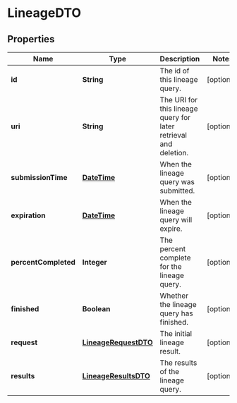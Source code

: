 
# LineageDTO

## Properties
Name | Type | Description | Notes
------------ | ------------- | ------------- | -------------
**id** | **String** | The id of this lineage query. |  [optional]
**uri** | **String** | The URI for this lineage query for later retrieval and deletion. |  [optional]
**submissionTime** | [**DateTime**](DateTime.md) | When the lineage query was submitted. |  [optional]
**expiration** | [**DateTime**](DateTime.md) | When the lineage query will expire. |  [optional]
**percentCompleted** | **Integer** | The percent complete for the lineage query. |  [optional]
**finished** | **Boolean** | Whether the lineage query has finished. |  [optional]
**request** | [**LineageRequestDTO**](LineageRequestDTO.md) | The initial lineage result. |  [optional]
**results** | [**LineageResultsDTO**](LineageResultsDTO.md) | The results of the lineage query. |  [optional]



